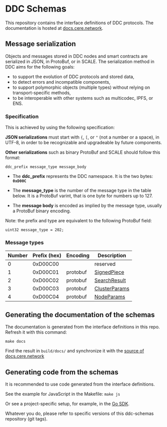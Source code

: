 # DDC Schemas

This repository contains the interface definitions of DDC protocols.
The documentation is hosted at [docs.cere.network](https://docs.cere.network).


## Message serialization

Objects and messages stored in DDC nodes and smart contracts are serialized in JSON, in ProtoBuf,
or in SCALE. The serialization method in DDC aims for the following goals:

* to support the evolution of DDC protocols and stored data,
* to detect errors and incompatible components,
* to support polymorphic objects (multiple types) without relying on transport-specific methods,
* to be interoperable with other systems such as multicodec, IPFS, or ENS.


### Specification

This is achieved by using the following specification:

**JSON serializations** must start with `{`, `[`, or `"` (not a number or a space), in UTF-8, in order to be recognizable and upgradeable by future components.

**Other serializations** such as binary ProtoBuf and SCALE should follow this format:

    ddc_prefix message_type message_body

* The **ddc_prefix** represents the DDC namespace.
  It is the two bytes: **`0xD00C`**

* The **message_type** is the number of the message type in the table below.
  It is a ProtoBuf varint, that is one byte for numbers up to 127.

* The **message body** is encoded as implied by the message type, usually a ProtoBuf binary encoding.

Note: the prefix and type are equivalent to the following ProtoBuf field:

    uint32 message_type = 202;


### Message types

Number | Prefix (hex) | Encoding      | Description
------ | ------------ | ------------- | ------------------------
0      | 0xD00C00     |               | reserved
1      | 0xD00C01     | protobuf      | [SignedPiece](storage/protobuf/signed_piece.proto)
2      | 0xD00C02     | protobuf      | [SearchResult](storage/protobuf/search_result.proto)
3      | 0xD00C03     | protobuf      | [ClusterParams](contract-params/protobuf/cluster-params.proto)
4      | 0xD00C04     | protobuf      | [NodeParams](contract-params/protobuf/node-params.proto)


## Generating the documentation of the schemas

The documentation is generated from the interface definitions in this repo. Refresh it with this command:

    make docs

Find the result in `build/docs/` and synchronize it with the [source of docs.cere.network](https://github.com/Cerebellum-Network/docs.cere.network)


## Generating code from the schemas

It is recommended to use code generated from the interface definitions.

See the example for JavaScript in the Makefile: `make js`

Or see a project-specific setup, for example, in the [Go SDK](https://github.com/Cerebellum-Network/cere-ddc-sdk-go).

Whatever you do, please refer to specific versions of this ddc-schemas repository (git tags).
